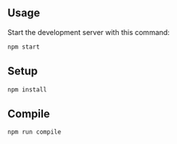Usage
---

Start the development server with this command:

```
npm start
```

Setup
---

```
npm install
```



Compile
---

```
npm run compile
```
